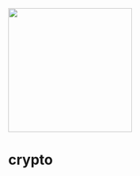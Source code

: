 <img src="https://dispatchlabs.io/wp-content/themes/ccprototypev5/images/dispatchlabs-logo.png" width="250">

# crypto


